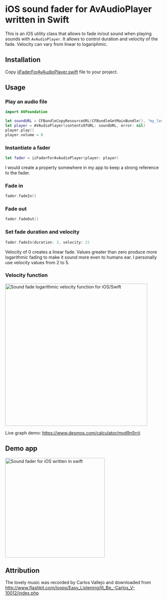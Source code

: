 # iOS sound fader for AvAudioPlayer written in Swift

This is an iOS utility class that allows to fade in/out sound when playing sounds with `AvAudioPlayer`. It allows to control duration and velocity of the fade. Velocity can vary from linear to logariphmic.

## Installation

Copy [iiFaderForAvAudioPlayer.swift](https://raw.githubusercontent.com/evgenyneu/sound-fader-ios/master/FaderForAvAudioPlayer/iiFaderForAvAudioPlayer.swift) file to your project.

## Usage

### Play an audio file

```Swift
import AVFoundation

let soundURL = CFBundleCopyResourceURL(CFBundleGetMainBundle(), "my_lovely_horse.mp3", nil, nil)
let player = AVAudioPlayer(contentsOfURL: soundURL, error: nil)
player.play()
player.volume = 0
```

### Instantiate a fader

```Swift
let fader = iiFaderForAvAudioPlayer(player: player)
```

I would create a property somewhere in my app to keep a strong reference to the fader.

### Fade in

```Swift
fader.fadeIn()
```

### Fade out

```Swift
fader.fadeOut()
```

### Set fade duration and velocity

```Swift
fader.fadeIn(duration: 3, velocity: 2)
```

Velocity of 0 creates a linear fade. Values greater than zero produce more logarithmic fading to make it sound more even to humans ear. I personally use velocity values from 2 to 5.


### Velocity function


<img src="https://raw.githubusercontent.com/evgenyneu/sound-fader-ios/master/graphics/ios-fader-formula-graph-logarithmic.png" alt="Sound fade logarithmic velocity function for iOS/Swift" width="457">

Live graph demo: https://www.desmos.com/calculator/mvd9n5rrii

## Demo app

<img src="https://raw.githubusercontent.com/evgenyneu/sound-fader-ios/master/graphics/sound-fader-ios-swift.png" alt="Sound fader for iOS written in swift" width="320">

## Attribution

The lovely music was recorded by Carlos Vallejo and downloaded from
http://www.flashkit.com/loops/Easy_Listening/Ill_Be_-Carlos_V-10012/index.php
